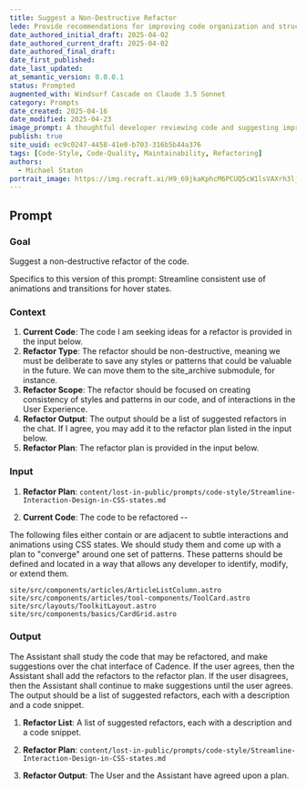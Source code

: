 ```yaml
---
title: Suggest a Non-Destructive Refactor
lede: Provide recommendations for improving code organization and structure while preserving functionality and maintaining existing patterns
date_authored_initial_draft: 2025-04-02
date_authored_current_draft: 2025-04-02
date_authored_final_draft: 
date_first_published: 
date_last_updated: 
at_semantic_version: 0.0.0.1
status: Prompted
augmented_with: Windsurf Cascade on Claude 3.5 Sonnet
category: Prompts
date_created: 2025-04-16
date_modified: 2025-04-23
image_prompt: A thoughtful developer reviewing code and suggesting improvements, surrounded by branching diagrams and preserved legacy code, symbolizing careful, non-destructive refactoring.
publish: true
site_uuid: ec9c0247-4458-41e0-b703-316b5b44a376
tags: [Code-Style, Code-Quality, Maintainability, Refactoring]
authors:
  - Michael Staton
portrait_image: https://img.recraft.ai/H9_69jkaKphcM6PCUQ5cW1lsVAXrh3ljWNkSprN370k/rs:fit:1024:2048:0/raw:1/plain/abs://external/images/d5f646cf-1088-4d5e-9507-84e0dcc5b6c5
---
```

## Prompt

### Goal

Suggest a non-destructive refactor of the code.

Specifics to this version of this prompt: 
Streamline consistent use of animations and transitions for hover states.

### Context

1. **Current Code**: The code I am seeking ideas for a refactor is provided in the input below. 
2. **Refactor Type**: The refactor should be non-destructive, meaning we must be deliberate to save any styles or patterns that could be valuable in the future.  We can move them to the site_archive submodule, for instance.  
3. **Refactor Scope**: The refactor should be focused on creating consistency of styles and patterns in our code, and of interactions in the User Experience.
4. **Refactor Output**: The output should be a list of suggested refactors in the chat.  If I agree, you may add it to the refactor plan listed in the input below.
5. **Refactor Plan**: The refactor plan is provided in the input below.

### Input

1. **Refactor Plan**: 
`content/lost-in-public/prompts/code-style/Streamline-Interaction-Design-in-CSS-states.md`


2. **Current Code**: The code to be refactored --

The following files either contain or are adjacent to subtle interactions and animations using CSS states. We should study them and come up with a plan to "converge" around one set of patterns.  These patterns should be defined and located in a way that allows any developer to identify, modify, or extend them. 

`site/src/components/articles/ArticleListColumn.astro`
`site/src/components/articles/tool-components/ToolCard.astro`
`site/src/layouts/ToolkitLayout.astro`
`site/src/components/basics/CardGrid.astro`


### Output

The Assistant shall study the code that may be refactored, and make suggestions over the chat interface of Cadence.  If the user agrees, then the Assistant shall add the refactors to the refactor plan.  If the user disagrees, then the Assistant shall continue to make suggestions until the user agrees.  The output should be a list of suggested refactors, each with a description and a code snippet.

1. **Refactor List**: A list of suggested refactors, each with a description and a code snippet.

2. **Refactor Plan**: 
`content/lost-in-public/prompts/code-style/Streamline-Interaction-Design-in-CSS-states.md`

3. **Refactor Output**: The User and the Assistant have agreed upon a plan.  
